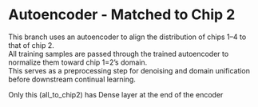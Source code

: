 # Autoencoder - Matched to Chip 2

This branch uses an autoencoder to align the distribution of chips 1–4 to that of chip 2.  
All training samples are passed through the trained autoencoder to normalize them toward chip 1=2’s domain.  
This serves as a preprocessing step for denoising and domain unification before downstream continual learning.

Only this (all_to_chip2) has Dense layer at the end of the encoder
